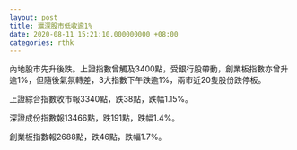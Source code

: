```yaml
---
layout: post
title: 滬深股市低收逾1%
date: 2020-08-11 15:21:10.000000000 +08:00
categories: rthk
---
```


內地股市先升後跌。上證指數曾觸及3400點，受銀行股帶動，創業板指數亦曾升逾1%，但隨後氣氛轉差，3大指數下午跌逾1%，兩市近20隻股份跌停板。

上證綜合指數收市報3340點，跌38點，跌幅1.15%。

深證成份指數報13466點，跌191點，跌幅1.4%。

創業板指數報2688點，跌46點，跌幅1.7%。
